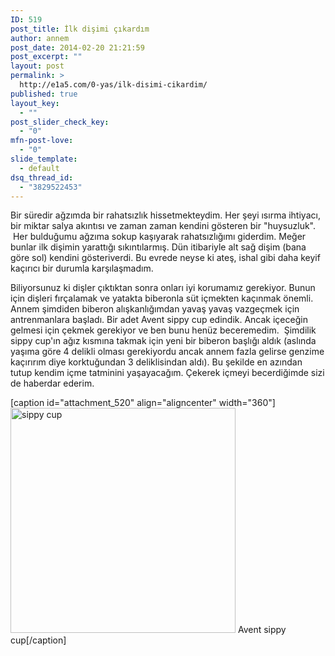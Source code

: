 ```yaml
---
ID: 519
post_title: İlk dişimi çıkardım
author: annem
post_date: 2014-02-20 21:21:59
post_excerpt: ""
layout: post
permalink: >
  http://e1a5.com/0-yas/ilk-disimi-cikardim/
published: true
layout_key:
  - ""
post_slider_check_key:
  - "0"
mfn-post-love:
  - "0"
slide_template:
  - default
dsq_thread_id:
  - "3829522453"
---
```

Bir süredir ağzımda bir rahatsızlık hissetmekteydim. Her şeyi ısırma ihtiyacı, bir miktar salya akıntısı ve zaman zaman kendini gösteren bir "huysuzluk".  Her bulduğumu ağzıma sokup kaşıyarak rahatsızlığımı giderdim. Meğer bunlar ilk dişimin yarattığı sıkıntılarmış. Dün itibariyle alt sağ dişim (bana göre sol) kendini gösteriverdi. Bu evrede neyse ki ateş, ishal gibi daha keyif kaçırıcı bir durumla karşılaşmadım.

Biliyorsunuz ki dişler çıktıktan sonra onları iyi korumamız gerekiyor. Bunun için dişleri fırçalamak ve yatakta biberonla süt içmekten kaçınmak önemli. Annem şimdiden biberon alışkanlığımdan yavaş yavaş vazgeçmek için antrenmanlara başladı. Bir adet Avent sippy cup edindik. Ancak içeceğin gelmesi için çekmek gerekiyor ve ben bunu henüz beceremedim.  Şimdilik sippy cup'ın ağız kısmına takmak için yeni bir biberon başlığı aldık (aslında yaşıma göre 4 delikli olması gerekiyordu ancak annem fazla gelirse genzime kaçırırım diye korktuğundan 3 deliklisindan aldı). Bu şekilde en azından tutup kendim içme tatminini yaşayacağım. Çekerek içmeyi becerdiğimde sizi de haberdar ederim.

[caption id="attachment_520" align="aligncenter" width="360"]<a href="http://e1a5.com/wp-content/uploads/2014/02/sippy-cup.jpg"><img class="wp-image-520 size-medium" src="http://e1a5.com/wp-content/uploads/2014/02/sippy-cup-360x360.jpg" alt="sippy cup" width="360" height="360" /></a> Avent sippy cup[/caption]